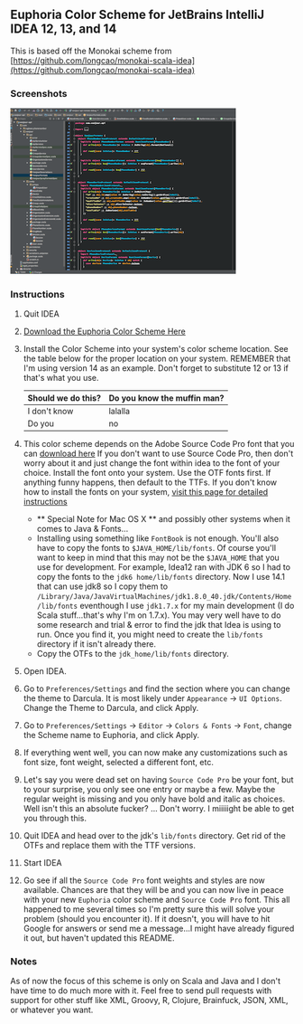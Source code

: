 ## Euphoria Color Scheme for JetBrains IntelliJ IDEA 12, 13, and 14
This is based off the Monokai scheme from [https://github.com/longcao/monokai-scala-idea](https://github.com/longcao/monokai-scala-idea)

### Screenshots

[![Euphoria Intellij IDEA 12, 13, and 14](https://raw.githubusercontent.com/oGLOWo/euphoria-color-scheme/master/intellij-idea/screenshot-thumb.png)](https://raw.githubusercontent.com/oGLOWo/euphoria-color-scheme/master/intellij-idea/screenshot.png)

### Instructions

1.  Quit IDEA
2.  [Download the Euphoria Color Scheme Here](https://raw.githubusercontent.com/oGLOWo/euphoria-color-scheme/master/intellij-idea/Euphoria.icls)
3.  Install the Color Scheme into your system's color scheme location. See the table below for the proper location on your system. REMEMBER that I'm using version 14 as an example. Don't forget to substitute 12 or 13 if that's what you use.    

    Should we do this? | Do you know the muffin man?
    ------------------ | ---------------------------
    I don't know       | lalalla
    Do you             | no
    
4.  This color scheme depends on the Adobe Source Code Pro font that you can [download here](https://github.com/adobe-fonts/source-code-pro/releases/latest) If you don't want to use Source Code Pro, then don't worry about it and just change the font within idea to the font of your choice. Install the font onto your system. Use the OTF fonts first. If anything funny happens, then default to the TTFs. If you don't know how to install the fonts on your system, [visit this page for detailed instructions](https://github.com/adobe-fonts/source-code-pro#font-installation-instructions)
    * ** Special Note for Mac OS X ** and possibly other systems when it comes to Java & Fonts...
    * Installing using something like `FontBook` is not enough. You'll also have to copy the fonts to `$JAVA_HOME/lib/fonts`. Of course you'll want to keep in mind that this may not be the `$JAVA_HOME` that you use for development. For example, Idea12 ran with JDK 6 so I had to copy the fonts to the `jdk6 home/lib/fonts` directory. Now I use 14.1 that can use jdk8 so I copy them to `/Library/Java/JavaVirtualMachines/jdk1.8.0_40.jdk/Contents/Home/lib/fonts` eventhough I use `jdk1.7.x` for my main development \(I do Scala stuff...that's why I'm on 1.7.x\). You may very well have to do some research and trial & error to find the jdk that Idea is using to run. Once you find it, you might need to create the `lib/fonts` directory if it isn't already there.
    * Copy the OTFs to the `jdk_home/lib/fonts` directory. 
5.  Open IDEA.
6.  Go to `Preferences/Settings` and find the section where you can change the theme to Darcula. It is most likely under `Appearance` \-> `UI Options`. Change the Theme to Darcula, and click Apply.
7.  Go to `Preferences/Settings` \-> `Editor` \-> `Colors & Fonts` \-> `Font`, change the Scheme name to Euphoria, and click Apply.
8.  If everything went well, you can now make any customizations such as font size, font weight, selected a different font, etc. 
9.  Let's say you were dead set on having `Source Code Pro` be your font, but to your surprise, you only see one entry or maybe a few. Maybe the regular weight is missing and you only have bold and italic as choices. Well isn't this an absolute fucker? ... Don't worry. I miiiiight be able to get you through this.
10.  Quit IDEA and head over to the jdk's `lib/fonts` directory. Get rid of the OTFs and replace them with the TTF versions.
11.  Start IDEA
12.  Go see if all the `Source Code Pro` font weights and styles are now available. Chances are that they will be and you can now live in peace with your new `Euphoria` color scheme and `Source Code Pro` font. This all happened to me several times so I'm pretty sure this will solve your problem \(should you encounter it\). If it doesn't, you will have to hit Google for answers or send me a message...I might have already figured it out, but haven't updated this README.

### Notes
As of now the focus of this scheme is only on Scala and Java and I don't have time to do much more with it. Feel free to send pull requests with support for other stuff like XML, Groovy, R, Clojure, Brainfuck, JSON, XML, or whatever you want. 

